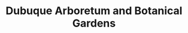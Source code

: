 ---
layout: repo
title: "Dubuque Arboretum and Botanical Gardens"
id: 12114
permalink: repos/12114/
---